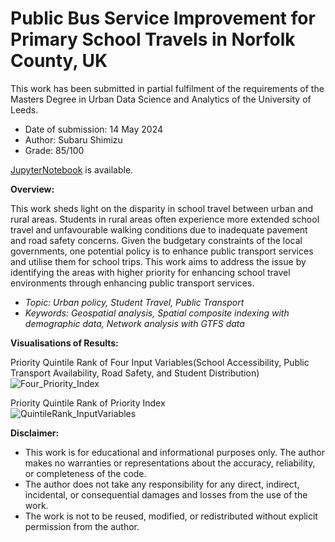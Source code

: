 # Public Bus Service Improvement for Primary School Travels in Norfolk County, UK
This work has been submitted in partial fulfilment of the requirements of the Masters Degree in Urban Data Science and Analytics of the University of Leeds.  
- Date of submission: 14 May 2024
- Author: Subaru Shimizu
- Grade: 85/100

[JupyterNotebook](https://github.com/subaru3577/01_UrbanPolicy/blob/76d8d3ab4f0e1e8345f62b66584434fd733d184c/PublicBusServiceImprovement.ipynb) is available.

**Overview:**  
  
This work sheds light on the disparity in school travel between urban and rural areas. Students in rural areas often experience more extended school travel and unfavourable walking conditions due to inadequate pavement and road safety concerns. Given the budgetary constraints of the local governments, one potential policy is to enhance public transport services and utilise them for school trips. 
This work aims to address the issue by identifying the areas with higher priority for enhancing school travel environments through enhancing public transport services.

- *Topic: Urban policy, Student Travel, Public Transport*  
- *Keywords: Geospatial analysis, Spatial composite indexing with demographic data, Network analysis with GTFS data*

**Visualisations of Results:**  
  
Priority Quintile Rank of Four Input Variables(School Accessibility, Public Transport Availability, Road Safety, and Student Distribution)  
![Four_Priority_Index](https://github.com/user-attachments/assets/78727cd1-5fcb-47c0-9272-0182004745e0)  
  
Priority Quintile Rank of Priority Index  
![QuintileRank_InputVariables](https://github.com/user-attachments/assets/d5befe69-87ee-491f-8d6b-c3aab04d1c14)  
  

**Disclaimer:**  
- This work is for educational and informational purposes only. The author makes no warranties or representations about the accuracy, reliability, or completeness of the code.
- The author does not take any responsibility for any direct, indirect, incidental, or consequential damages and losses from the use of the work.
- The work is not to be reused, modified, or redistributed without explicit permission from the author.
